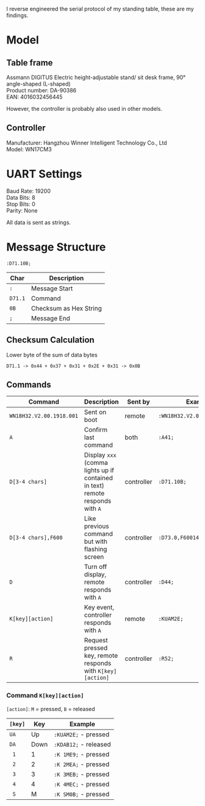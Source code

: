 I reverse engineered the serial protocol of my standing table, these are my findings.

# Model

## Table frame

Assmann DIGITUS Electric height-adjustable stand/ sit desk frame, 90° angle-shaped (L-shaped)  
Product number: DA-90386  
EAN: 4016032456445

However, the controller is probably also used in other models.

## Controller

Manufacturer: Hangzhou Winner Intelligent Technology Co., Ltd  
Model: WN17CM3

# UART Settings
Baud Rate: 19200  
Data Bits: 8  
Stop Bits: 0  
Parity: None

All data is sent as strings.

# Message Structure
```
:D71.10B;
```

| Char | Description |
| - | - |
| `:` | Message Start |
| `D71.1` | Command |
| `0B` | Checksum as Hex String |
| `;` | Message End |

## Checksum Calculation
Lower byte of the sum of data bytes  

```
D71.1 -> 0x44 + 0x37 + 0x31 + 0x2E + 0x31 -> 0x0B
```

## Commands

| Command | Description | Sent by | Example |
| - | - | - | - |
| `WN18H32.V2.00.1918.001` | Sent on boot | remote | `:WN18H32.V2.00.1918.001BF;` |
| `A` | Confirm last command | both | `:A41;` |
| `D[3-4 chars]` | Display `xxx` (comma lights up if contained in text) remote responds with `A` | controller | `:D71.10B;` |
| `D[3-4 chars],F600` | Like previous command but with flashing screen | controller | `:D73.0,F60014;` |
| `D` | Turn off display, remote responds with `A` | controller | `:D44;` |
| `K[key][action]` | Key event, controller responds with `A` | remote | `:KUAM2E;` |
| `R` | Request pressed key, remote responds with `K[key][action]` | controller | `:R52;` |

### Command `K[key][action]`

`[action]`: `M` = pressed, `B` = released

| `[key]` | Key | Example |
| - | - | - |
| `UA` | Up | `:KUAM2E;` - pressed |
| `DA` | Down | `:KDAB12;` - released |
| ` 1` | 1 | `:K 1ME9;` - pressed |
| ` 2` | 2 | `:K 2MEA;` - pressed |
| ` 3` | 3 | `:K 3MEB;` - pressed |
| ` 4` | 4 | `:K 4MEC;` - pressed |
| ` S` | M | `:K SM0B;` - pressed |
